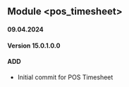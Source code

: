 ## Module <pos_timesheet>

#### 09.04.2024
#### Version 15.0.1.0.0
#### ADD

- Initial commit for POS Timesheet

